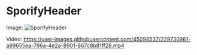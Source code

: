 # SporifyHeader

Image:
![SporifyHeader](https://user-images.githubusercontent.com/45098537/229730220-b22a56a8-0e2b-410d-b63c-d8f4120f6b3e.jpg)

Video:
https://user-images.githubusercontent.com/45098537/229730961-a89655ea-796a-4e2a-8901-867c8b81ff28.mp4
